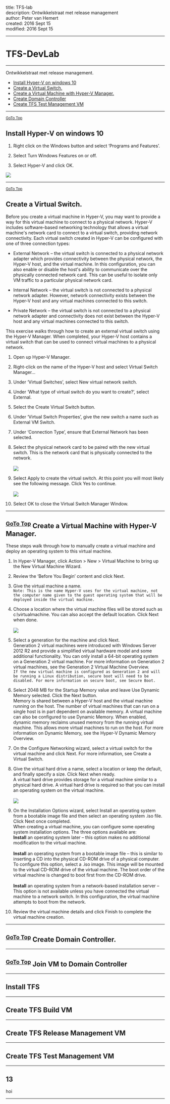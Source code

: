 title: TFS-lab</br>
description: Ontwikkelstraat met release management</br>
author: Peter van Hemert</br>
created:  2016 Sept 15</br>
modified: 2016 Sept 15

---
# TFS-DevLab
------------
Ontwikkelstraat met release management.

* [Install Hyper-V on windows 10](#install-hyper-v-on-windows-10)</br>
* [Create a Virtual Switch.](#create-a-virtual-switch)</br>
* [Create a Virtual Machine with Hyper-V Manager.](#create-a-virtual-machine-with-hyper-v-manager)</br>
* [Create Domain Controller](#Create-Domain-Controller)</br>
* [Create TFS Test Management VM](#13)

---

<sup>[GoTo Top](#tfs-devlab)</sup>


Install Hyper-V on windows 10   
-------------
1. Right click on the Windows button and select ‘Programs and Features’.

2. Select Turn Windows Features on or off.

3. Select Hyper-V and click OK.
 
![](https://github.com/petervanhemert/TFS-DevLab/blob/master/Images/enable_role_Hyper-V.png)

---
<sup>[GoTo Top](#tfs-devlab)</sup>

Create a Virtual Switch.  
------------------------
Before you create a virtual machine in Hyper-V, you may want to provide a way for this virtual machine to connect to a physical network. Hyper-V includes software-based networking technology that allows a virtual machine's network card to connect to a virtual switch, providing network connectivity. Each virtual switch created in Hyper-V can be configured with one of three connection types:

* External Network – the virtual switch is connected to a physical network adapter which provides connectivity between the physical network, the Hyper-V host, and the virtual machine. In this configuration, you can also enable or disable the host's ability to communicate over the physically connected network card. This can be useful to isolate only VM traffic to a particular physical network card.

* Internal Network – the virtual switch is not connected to a physical network adapter. However, network connectivity exists between the Hyper-V host and any virtual machines connected to this switch.

* Private Network – the virtual switch is not connected to a physical network adapter and connectivity does not exist between the Hyper-V host and any virtual machines connected to this switch.

This exercise walks through how to create an external virtual switch using the Hyper-V Manager. When completed, your Hyper-V host contains a virtual switch that can be used to connect virtual machines to a physical network.

1. Open up Hyper-V Manager.

2. Right-click on the name of the Hyper-V host and select Virtual Switch Manager...

3. Under ‘Virtual Switches’, select New virtual network switch.

4. Under ‘What type of virtual switch do you want to create?’, select External.

5. Select the Create Virtual Switch button.

6. Under ‘Virtual Switch Properties’, give the new switch a name such as External VM Switch.

7. Under ‘Connection Type’, ensure that External Network has been selected.

8. Select the physical network card to be paired with the new virtual switch. This is the network card that is physically connected to the network.</br></br>
![](https://github.com/petervanhemert/TFS-DevLab/blob/master/Images/newswitch_upd.png)

9. Select Apply to create the virtual switch. At this point you will most likely see the following message. Click Yes to continue.</br></br>
![](https://github.com/petervanhemert/TFS-DevLab/blob/master/Images/pen_changes_upd.png)

10. Select OK to close the Virtual Switch Manager Window.

---
<sup>[GoTo Top](#tfs-devlab)</sup>
Create a Virtual Machine with Hyper-V Manager. 
----------------------------------------------

These steps walk through how to manually create a virtual machine and deploy an operating system to this virtual machine.

1. In Hyper-V Manager, click Action > New > Virtual Machine to bring up the New Virtual Machine Wizard.

2. Review the ‘Before You Begin’ content and click Next.

3. Give the virtual machine a name.</br>
``Note: This is the name Hyper-V uses for the virtual machine, not the computer name given to the guest operating system that will be deployed inside the virtual machine.``

4. Choose a location where the virtual machine files will be stored such as c:\virtualmachine. You can also accept the default location. Click Next when done.</br></br>
![](https://github.com/petervanhemert/TFS-DevLab/blob/master/Images/new_vm_upd.png)

5. Select a generation for the machine and click Next.</br>
Generation 2 virtual machines were introduced with Windows Server 2012 R2 and provide a simplified virtual hardware model and some additional functionality. You can only install a 64-bit operating system on a Generation 2 virtual machine. For more information on Generation 2 virtual machines, see the Generation 2 Virtual Machine Overview.</br>
``If the new virtual machine is configured as Generation 2 and will be running a Linux distribution, secure boot will need to be disabled. For more information on secure boot, see Secure Boot.``

6. Select 2048 MB for the Startup Memory value and leave Use Dynamic Memory selected. Click the Next button.</br>
Memory is shared between a Hyper-V host and the virtual machine running on the host. The number of virtual machines that can run on a single host is in part dependent on available memory. A virtual machine can also be configured to use Dynamic Memory. When enabled, dynamic memory reclaims unused memory from the running virtual machine. This allows more virtual machines to run on the host. For more information on Dynamic Memory, see the Hyper-V Dynamic Memory Overview.

7. On the Configure Networking wizard, select a virtual switch for the virtual machine and click Next. For more information, see Create a Virtual Switch.

8. Give the virtual hard drive a name, select a location or keep the default, and finally specify a size. Click Next when ready.</br>
A virtual hard drive provides storage for a virtual machine similar to a physical hard drive. A virtual hard drive is required so that you can install an operating system on the virtual machine.</br></br>
![](https://github.com/petervanhemert/TFS-DevLab/blob/master/Images/new_vhd_upd.png)

9. On the Installation Options wizard, select Install an operating system from a bootable image file and then select an operating system .iso file. Click Next once completed.</br>
When creating a virtual machine, you can configure some operating system installation options. The three options available are:</br>
**Install** an operating system later – this option makes no additional modification to the virtual machine.</br></br>
**Install** an operating system from a bootable image file – this is similar to inserting a CD into the physical CD-ROM drive of a physical computer. To configure this option, select a .iso image. This image will be mounted to the virtual CD-ROM drive of the virtual machine. The boot order of the virtual machine is changed to boot first from the CD-ROM drive.</br></br>
**Install** an operating system from a network-based installation server – This option is not available unless you have connected the virtual machine to a network switch. In this configuration, the virtual machine attempts to boot from the network.

10. Review the virtual machine details and click Finish to complete the virtual machine creation.

---

<sup>[GoTo Top](#tfs-devlab)</sup>
Create Domain Controller.   
------------------------

---

<sup>[GoTo Top](#tfs-devlab)</sup>
Join VM to Domain Controller
----------------------------

---

Install TFS
-----------

---

Create TFS Build VM
-------------------

---

Create TFS Release Management VM
--------------------------------

---

Create TFS Test Management VM
-----------------------------

---

13
--

hoi

---
